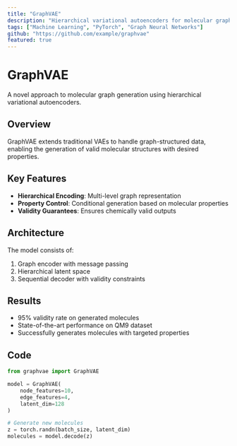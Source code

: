 ```yaml
---
title: "GraphVAE"
description: "Hierarchical variational autoencoders for molecular graph generation"
tags: ["Machine Learning", "PyTorch", "Graph Neural Networks"]
github: "https://github.com/example/graphvae"
featured: true
---
```


# GraphVAE

A novel approach to molecular graph generation using hierarchical variational autoencoders.

## Overview

GraphVAE extends traditional VAEs to handle graph-structured data, enabling the generation of valid molecular structures with desired properties.

## Key Features

- **Hierarchical Encoding**: Multi-level graph representation
- **Property Control**: Conditional generation based on molecular properties
- **Validity Guarantees**: Ensures chemically valid outputs

## Architecture

The model consists of:
1. Graph encoder with message passing
2. Hierarchical latent space
3. Sequential decoder with validity constraints

## Results

- 95% validity rate on generated molecules
- State-of-the-art performance on QM9 dataset
- Successfully generates molecules with targeted properties

## Code

```python
from graphvae import GraphVAE

model = GraphVAE(
    node_features=10,
    edge_features=4,
    latent_dim=128
)

# Generate new molecules
z = torch.randn(batch_size, latent_dim)
molecules = model.decode(z)
```